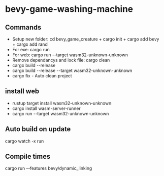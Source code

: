 # bevy-game-washing-machine

## Commands
 * Setup new folder: cd bevy_game_creature + cargo init + cargo add bevy + cargo add rand
 * For exe: cargo run
 * For web: cargo run --target wasm32-unknown-unknown 
 * Remove dependancys and lock file: cargo clean
 * cargo build --release
 * cargo build --release --target wasm32-unknown-unknown
 * cargo fix  - Auto clean project

## install web
 * rustup target install wasm32-unknown-unknown
 * cargo install wasm-server-runner
 * cargo run --target wasm32-unknown-unknown

## Auto build on update
cargo watch -x run

## Compile times
cargo run --features bevy/dynamic_linking